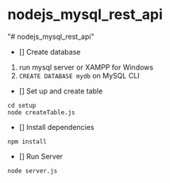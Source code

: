 # nodejs_mysql_rest_api
"# nodejs_mysql_rest_api"
- [] Create database
1. run mysql server or XAMPP for Windows
2. ```CREATE DATABASE mydb``` on MySQL CLI
- [] Set up and create table
```
cd setup
node createTable.js
```
- [] Install dependencies
```
npm install
```
- [] Run Server
```
node server.js
```
